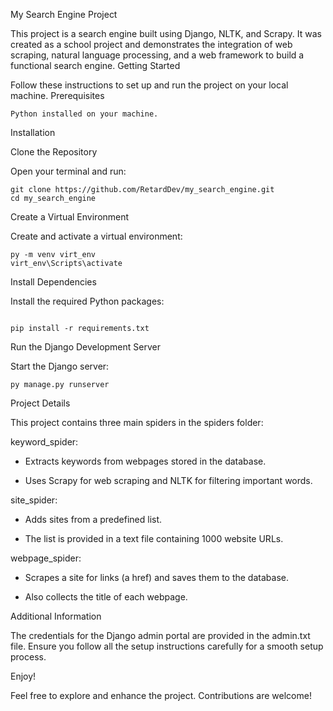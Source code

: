 My Search Engine Project

This project is a search engine built using Django, NLTK, and Scrapy. It was created as a school project and demonstrates the integration of web scraping, natural language processing, and a web framework to build a functional search engine.
Getting Started

Follow these instructions to set up and run the project on your local machine.
Prerequisites

    Python installed on your machine.

Installation

Clone the Repository

Open your terminal and run:

```
git clone https://github.com/RetardDev/my_search_engine.git
cd my_search_engine
```

Create a Virtual Environment

Create and activate a virtual environment:

```
py -m venv virt_env
virt_env\Scripts\activate
```

Install Dependencies

Install the required Python packages:

```

pip install -r requirements.txt
```

Run the Django Development Server

Start the Django server:

```
py manage.py runserver
```

Project Details

This project contains three main spiders in the spiders folder:

keyword_spider:
- Extracts keywords from webpages stored in the database.    
    
- Uses Scrapy for web scraping and NLTK for filtering important words.

site_spider:
 - Adds sites from a predefined list.
    
- The list is provided in a text file containing 1000 website URLs.

webpage_spider:
- Scrapes a site for links (a href) and saves them to the database.
    
- Also collects the title of each webpage.

Additional Information

The credentials for the Django admin portal are provided in the admin.txt file.
Ensure you follow all the setup instructions carefully for a smooth setup process.

Enjoy!

Feel free to explore and enhance the project. Contributions are welcome!
